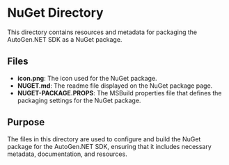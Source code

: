 # NuGet Directory

This directory contains resources and metadata for packaging the AutoGen.NET SDK as a NuGet package.

## Files

- **icon.png**: The icon used for the NuGet package.
- **NUGET.md**: The readme file displayed on the NuGet package page.
- **NUGET-PACKAGE.PROPS**: The MSBuild properties file that defines the packaging settings for the NuGet package.

## Purpose

The files in this directory are used to configure and build the NuGet package for the AutoGen.NET SDK, ensuring that it includes necessary metadata, documentation, and resources.